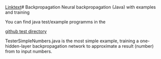 [Linktext](URL)# Backpropagation
Neural backpropagation (Java) with examples and training

You can find java test/example programms in the 

[github test directory](https://github.com/openworld42/Backpropagation/tree/main/src/test)

TesterSimpleNumbers.java is the most simple example, training a one-hidden-layer backpropagation 
network to approximate a result (number) from to input numbers.